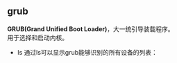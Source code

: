 ## grub  
**GRUB(Grand Unified Boot Loader)**，大一统引导装载程序。  
用于选择和启动内核。  
- ls
通过ls可以显示grub能够识别的所有设备的列表：